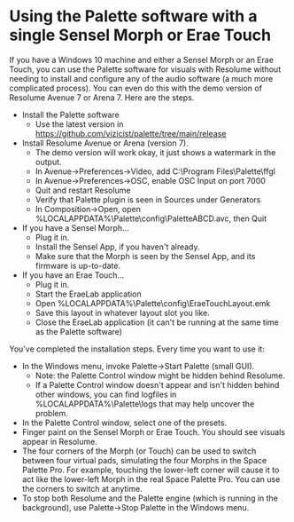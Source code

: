 <h1>Using the Palette software with a single Sensel Morph or Erae Touch</h1>

If you have a Windows 10 machine and either a Sensel Morph or an Erae Touch,
you can use the Palette software for visuals with Resolume
without needing to install and configure any of the audio software
(a much more complicated process).  You can even do this with the demo version of Resolume Avenue 7 or Arena 7.
Here are the steps.

<ul>
<li>Install the Palette software
    <ul>
    <li>Use the latest version in
    <a href="https://github.com/vizicist/palette/tree/main/release">https://github.com/vizicist/palette/tree/main/release</a>
    </ul>
<li>Install Resolume Avenue or Arena (version 7).
    <ul>
    <li>The demo version will work okay, it just shows a watermark in the output.
    <li>In Avenue->Preferences->Video, add C:\Program Files\Palette\ffgl
    <li>In Avenue->Preferences->OSC, enable OSC Input on port 7000
    <li>Quit and restart Resolume
    <li>Verify that Palette plugin is seen in Sources under Generators
    <li>In Composition->Open, open %LOCALAPPDATA%\Palette\config\PaletteABCD.avc, then Quit
    </ul>
<li>If you have a Sensel Morph...
    <ul>
    <li>Plug it in.
    <li>Install the Sensel App, if you haven't already.
    <li>Make sure that the Morph is seen by the Sensel App, and its firmware is up-to-date.
    </ul>
<li>If you have an Erae Touch...
    <ul>
    <li>Plug it in.
    <li>Start the EraeLab application
    <li>Open %LOCALAPPDATA%\Palette\config\EraeTouchLayout.emk
    <li>Save this layout in whatever layout slot you like.
    <li>Close the EraeLab application (it can't be running at the same time as the Palette software)
    </ul>
</ul>
<p>
You've completed the installation steps.  Every time you want to use it:
<p>
<ul>
<li>In the Windows menu, invoke Palette->Start Palette (small GUI).
    <ul>
    <li>Note: the Palette Control window might be hidden behind Resolume.
    <li>If a Palette Control window doesn't appear and isn't hidden behind other windows, you can find logfiles in %LOCALAPPDATA%\Palette\logs that may help uncover the problem.
    </ul>
<li>In the Palette Control window, select one of the presets.
<li>Finger paint on the Sensel Morph or Erae Touch.  You should see visuals appear in Resolume.
<li>The four corners of the Morph (or Touch) can be used to switch
between four virtual pads, simulating the four Morphs in the Space Palette Pro.  For example, touching the lower-left corner will cause it to act
like the lower-left Morph in the real Space Palette Pro.
You can use the corners to switch at anytime.
<li>To stop both Resolume and the Palette engine (which is running in the background), use Palette->Stop Palette in the Windows menu.
</ul>